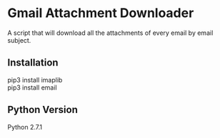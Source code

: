 # Gmail Attachment Downloader
A script that will download all the attachments of every email by email subject.

## Installation
pip3 install imaplib </br >
pip3 install email </br >

## Python Version
Python 2.7.1
